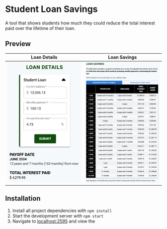 # Student Loan Savings

A tool that shows students how much they could reduce the total interest paid over the lifetime of their loan.

## Preview
Loan Details | Loan Savings
:-------------------------:|:-------------------------:
![Loan Details](images-readme/loan-details.png) | ![Loan Savings](images-readme/loan-savings.png)

## Installation
1. Install all project dependencies with `npm install`
2. Start the development server with `npm start`
3. Navigate to [localhost:2595](http://localhost:2595) and view the 

